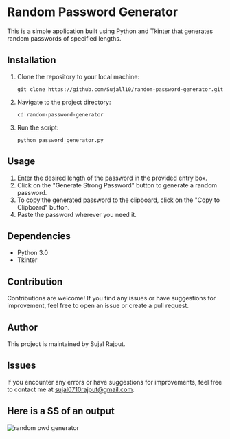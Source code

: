 # Random Password Generator

This is a simple application built using Python and Tkinter that generates random passwords of specified lengths.

## Installation

1. Clone the repository to your local machine:

    ```
    git clone https://github.com/Sujall10/random-password-generator.git
    ```

2. Navigate to the project directory:

    ```
    cd random-password-generator
    ```

3. Run the script:

    ```
    python password_generator.py
    ```

## Usage

1. Enter the desired length of the password in the provided entry box.
2. Click on the "Generate Strong Password" button to generate a random password.
3. To copy the generated password to the clipboard, click on the "Copy to Clipboard" button.
4. Paste the password wherever you need it.

## Dependencies

- Python 3.0
- Tkinter

## Contribution

Contributions are welcome! If you find any issues or have suggestions for improvement, feel free to open an issue or create a pull request.

## Author

This project is maintained by Sujal Rajput.

## Issues

If you encounter any errors or have suggestions for improvements, feel free to contact me at [sujal0710rajput@gmail.com](mailto:sujal0710rajput@gmail.com).

## Here is a SS of an output

![random pwd generator](https://github.com/Sujall10/random-password-generator/assets/94795609/2f859ff6-e2a7-40ac-bb43-dd58ccf5f10f)


